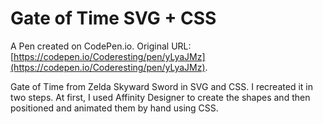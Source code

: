 # Gate of Time SVG + CSS

A Pen created on CodePen.io. Original URL: [https://codepen.io/Coderesting/pen/yLyaJMz](https://codepen.io/Coderesting/pen/yLyaJMz).

Gate of Time from Zelda Skyward Sword in SVG and CSS.  I recreated it in two steps. At first, I used Affinity Designer to create the shapes and then positioned and animated them by hand using CSS.